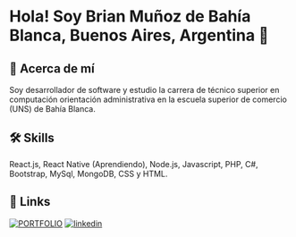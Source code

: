 
# Hola! Soy Brian Muñoz de Bahía Blanca, Buenos Aires, Argentina 👋



## 🚀 Acerca de mí
Soy desarrollador de software y estudio la carrera de técnico superior en computación orientación administrativa en la escuela superior de comercio (UNS) de Bahía Blanca.


## 🛠 Skills
React.js, React Native (Aprendiendo), Node.js, Javascript, PHP, C#, Bootstrap, MySql, MongoDB, CSS y HTML.



## 🔗 Links
[![PORTFOLIO](https://img.shields.io/badge/mí_portfolio-000?style=for-the-badge&logo=ko-fi&logoColor=white)](https://brianmunoz.netlify.app/)
[![linkedin](https://img.shields.io/badge/linkedin-0A66C2?style=for-the-badge&logo=linkedin&logoColor=white)](https://www.linkedin.com/brianmunio)

